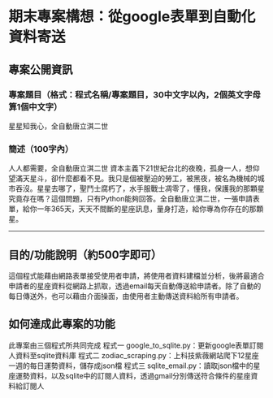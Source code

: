 期末專案構想：從google表單到自動化資料寄送
===================

## 專案公開資訊

### 專案題目（格式：程式名稱/專案題目，30中文字以內，2個英文字母算1個中文字）
星星知我心，全自動唐立淇二世

### 簡述（100字內）

人人都需要，全自動唐立淇二世
資本主義下21世紀台北的夜晚，孤身一人，想仰望滿天星斗，卻什麼都看不見。我只是個被壓迫的勞工，被黑夜，被名為機械的城市吞沒。星星去哪了，聖鬥士腐朽了，水手服戰士凋零了，懂我，保護我的那顆星究竟存在嗎？這個問題，只有Python能夠回答。全自動唐立淇二世，一張申請表單，給你一年365天，天天不間斷的星座訊息，量身打造，給你專為你存在的那顆星。

---

## 目的/功能說明（約500字即可）

這個程式能藉由網路表單接受使用者申請，將使用者資料建檔並分析，後將最適合申請者的星座資料從網路上抓取，透過email每天自動傳送給申請者。除了自動的每日傳送外，也可以藉由介面操面，由使用者主動傳送資料給所有申請者。


## 如何達成此專案的功能
此專案由三個程式所共同完成
程式一 google_to_sqlite.py：更新google表單訂閱人資料至sqlite資料庫
程式二 zodiac_scraping.py：上科技紫薇網站爬下12星座一週的每日運勢資料，儲存成json檔
程式三 sqlite_email.py：讀取json檔中的星座運勢資料，以及sqlite中的訂閱人資料，透過gmail分別傳送符合條件的星座資料給訂閱人
